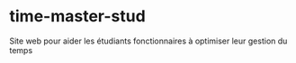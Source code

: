 # time-master-stud
Site web pour aider les étudiants fonctionnaires à optimiser leur gestion du temps
